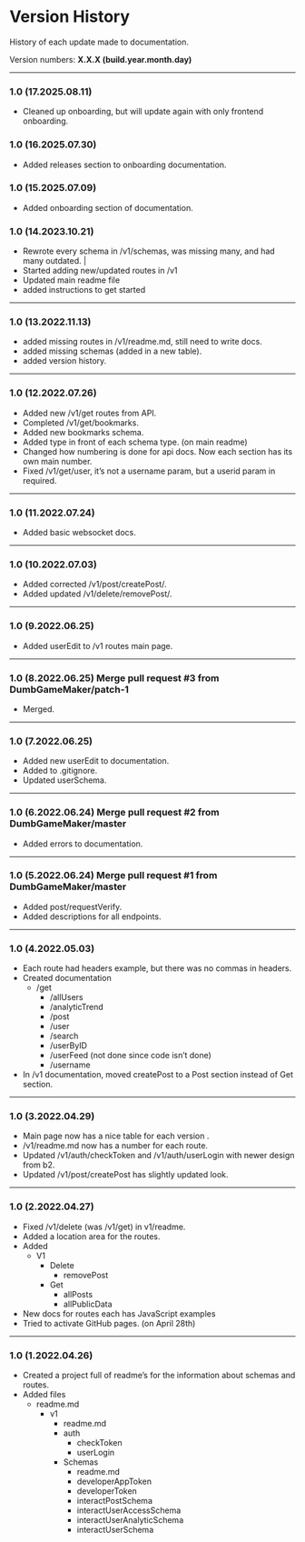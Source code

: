 # Version History
History of each update made to documentation.

Version numbers: <b>X.X.X (build.year.month.day)</b>

---
### 1.0 (17.2025.08.11)
- Cleaned up onboarding, but will update again with only frontend onboarding.

### 1.0 (16.2025.07.30)
- Added releases section to onboarding documentation.
 
### 1.0 (15.2025.07.09) 
- Added onboarding section of documentation.

### 1.0 (14.2023.10.21)
- Rewrote every schema in /v1/schemas, was missing many, and had many outdated. |
- Started adding new/updated routes in /v1
- Updated main readme file
- added instructions to get started

---

### 1.0 (13.2022.11.13)
- added missing routes in /v1/readme.md, still need to write docs.
- added missing schemas (added in a new table).
- added version history.

---

### 1.0 (12.2022.07.26)
- Added new /v1/get routes from API.
- Completed /v1/get/bookmarks.
- Added new bookmarks schema.
- Added type in front of each schema type. (on main readme)
- Changed how numbering is done for api docs. Now each section has its own main number.
- Fixed /v1/get/user, it’s not a username param, but a userid param in required.

---

### 1.0 (11.2022.07.24)
- Added basic websocket docs.

---

### 1.0 (10.2022.07.03)
- Added corrected /v1/post/createPost/.
- Added updated /v1/delete/removePost/.

---

### 1.0 (9.2022.06.25) 
- Added userEdit to /v1 routes main page.

---

### 1.0 (8.2022.06.25) Merge pull request #3 from DumbGameMaker/patch-1
- Merged.

---

### 1.0 (7.2022.06.25) 
- Added new userEdit to documentation.
- Added to .gitignore.
- Updated userSchema.

---

### 1.0 (6.2022.06.24) Merge pull request #2 from DumbGameMaker/master
- Added errors to documentation.

---

### 1.0 (5.2022.06.24) Merge pull request #1 from DumbGameMaker/master
- Added post/requestVerify.
- Added descriptions for all endpoints.

---

### 1.0 (4.2022.05.03)
- Each route had headers example, but there was no commas in headers.
- Created documentation
    - /get
        - /allUsers
        - /analyticTrend
        - /post
        - /user
        - /search
        - /userByID
        - /userFeed (not done since code isn’t done)
        - /username
- In /v1 documentation, moved createPost to a Post section instead of Get section.

---

### 1.0 (3.2022.04.29)
- Main page now has a nice table for each version .
- /v1/readme.md now has a number for each route.
- Updated /v1/auth/checkToken and /v1/auth/userLogin with newer design from b2.
- Updated /v1/post/createPost has slightly updated look.

---

### 1.0 (2.2022.04.27)
- Fixed /v1/delete (was /v1/get) in v1/readme.
- Added a location area for the routes.
- Added 
    - V1
        - Delete
            - removePost
        - Get
            - allPosts
            - allPublicData
- New docs for routes each has JavaScript examples 
- Tried to activate GitHub pages. (on April 28th)

---

### 1.0 (1.2022.04.26)
- Created a project full of readme’s for the information about schemas and routes.
- Added files
    - readme.md
        - v1
            - readme.md
            - auth
                - checkToken
                - userLogin
            - Schemas
                - readme.md
                - developerAppToken
                - developerToken
                - interactPostSchema
                - interactUserAccessSchema
                - interactUserAnalyticSchema
                - interactUserSchema
